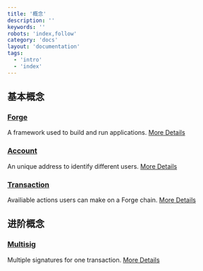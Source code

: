 ```yaml
---
title: '概念'
description: ''
keywords: ''
robots: 'index,follow'
category: 'docs'
layout: 'documentation'
tags:
  - 'intro'
  - 'index'
---
```


## 基本概念

### [Forge](inside_forge)

A framework used to build and run applications. [More Details](inside_forge)

### [Account](account)

An unique address to identify different users. [More Details](account)

### [Transaction](transaction)

Availiable actions users can make on a Forge chain. [More Details](transaction)

## 进阶概念

### [Multisig](multisig)

Multiple signatures for one transaction. [More Details](multisig)
